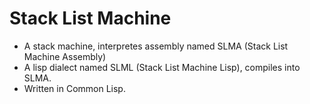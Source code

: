 # Stack List Machine
* A stack machine, interpretes assembly named SLMA (Stack List Machine Assembly)
* A lisp dialect named SLML (Stack List Machine Lisp), compiles into SLMA.
* Written in Common Lisp.

